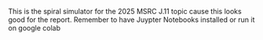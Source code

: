 This is the spiral simulator for the 2025 MSRC J.11 topic cause this looks good for the report. 
Remember to have Juypter Notebooks installed or run it on google colab
